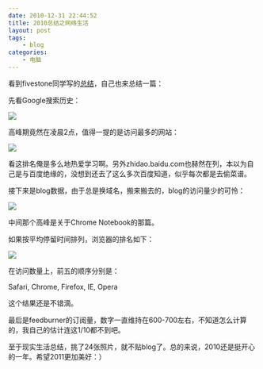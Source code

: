 ```yaml
---
date: 2010-12-31 22:44:52
title: 2010总结之网络生活
layout: post
tags:
    - blog
categories:
    - 电脑
---
```

看到fivestone同学写的[总结](http://blog.fivestone.info/?p=740)，自己也来总结一篇：

先看Google搜索历史：

![](http://pic.ztpala.com/wp-content/uploads/2010/12/Screen-shot-2010-12-31-at-9.48.15-PM.png)

高峰期竟然在凌晨2点，值得一提的是访问最多的网站：

![](http://pic.ztpala.com/wp-content/uploads/2010/12/Screen-shot-2010-12-31-at-9.48.34-PM.png)

看这排名俺是多么地热爱学习啊。另外zhidao.baidu.com也赫然在列，本以为自己是与百度绝缘的，没想到还去了这么多次百度知道，似乎每次都是去偷菜谱。

接下来是blog数据，由于总是换域名，搬来搬去的，blog的访问量少的可怜：

![](http://pic.ztpala.com/wp-content/uploads/2010/12/Screen-shot-2010-12-31-at-9.54.37-PM.png)

中间那个高峰是关于Chrome Notebook的那篇。

如果按平均停留时间排列，浏览器的排名如下：

![](http://pic.ztpala.com/wp-content/uploads/2010/12/Screen-shot-2010-12-31-at-9.57.52-PM.png)

在访问数量上，前五的顺序分别是：

Safari, Chrome, Firefox, IE, Opera

这个结果还是不错滴。

最后是feedburner的订阅量，数字一直维持在600-700左右，不知道怎么计算的，我自己的估计连这1/10都不到吧。

至于现实生活总结，挑了24张照片，就不贴blog了。总的来说，2010还是挺开心的一年。希望2011更加美好：）
